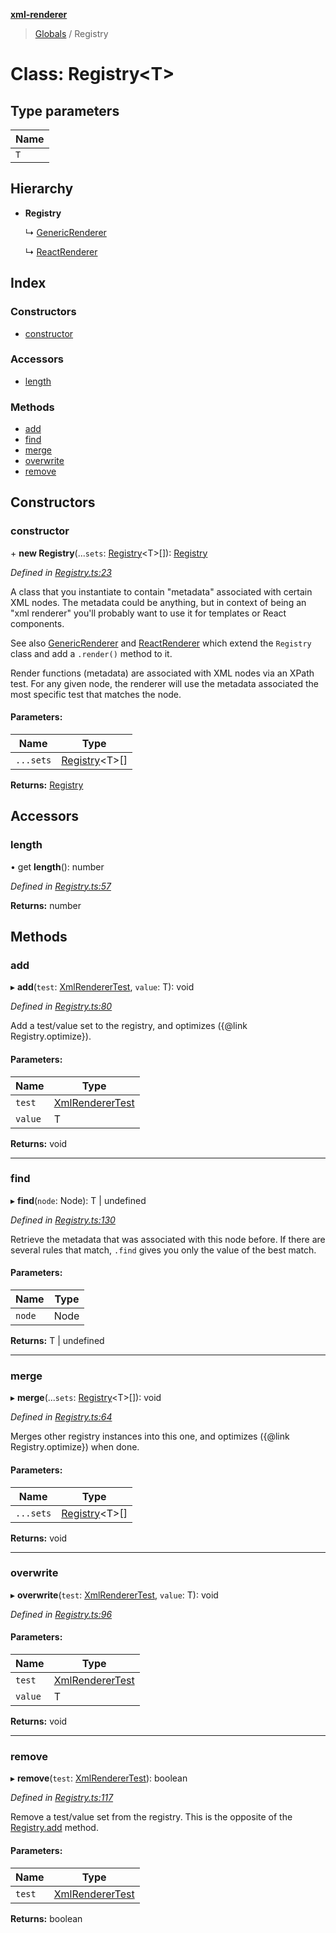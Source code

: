 **[xml-renderer](../README.md)**

> [Globals](../README.md) / Registry

# Class: Registry<T\>

## Type parameters

Name |
------ |
`T` |

## Hierarchy

* **Registry**

  ↳ [GenericRenderer](genericrenderer.md)

  ↳ [ReactRenderer](reactrenderer.md)

## Index

### Constructors

* [constructor](registry.md#constructor)

### Accessors

* [length](registry.md#length)

### Methods

* [add](registry.md#add)
* [find](registry.md#find)
* [merge](registry.md#merge)
* [overwrite](registry.md#overwrite)
* [remove](registry.md#remove)

## Constructors

### constructor

\+ **new Registry**(...`sets`: [Registry](registry.md)<T\>[]): [Registry](registry.md)

*Defined in [Registry.ts:23](https://github.com/wvbe/xml-renderer/blob/27828b0/src/Registry.ts#L23)*

A class that you instantiate to contain "metadata" associated with certain XML nodes. The metadata could be anything,
but in context of being an "xml renderer" you'll probably want to use it for templates or React components.

See also [GenericRenderer](genericrenderer.md) and [ReactRenderer](reactrenderer.md) which extend the `Registry` class and add a `.render()`
method to it.

Render functions (metadata) are associated with XML nodes via an XPath test. For any given node, the renderer will
use the metadata associated the most specific test that matches the node.

#### Parameters:

Name | Type |
------ | ------ |
`...sets` | [Registry](registry.md)<T\>[] |

**Returns:** [Registry](registry.md)

## Accessors

### length

• get **length**(): number

*Defined in [Registry.ts:57](https://github.com/wvbe/xml-renderer/blob/27828b0/src/Registry.ts#L57)*

**Returns:** number

## Methods

### add

▸ **add**(`test`: [XmlRendererTest](../README.md#xmlrenderertest), `value`: T): void

*Defined in [Registry.ts:80](https://github.com/wvbe/xml-renderer/blob/27828b0/src/Registry.ts#L80)*

Add a test/value set to the registry, and optimizes ({@link Registry.optimize}).

#### Parameters:

Name | Type |
------ | ------ |
`test` | [XmlRendererTest](../README.md#xmlrenderertest) |
`value` | T |

**Returns:** void

___

### find

▸ **find**(`node`: Node): T \| undefined

*Defined in [Registry.ts:130](https://github.com/wvbe/xml-renderer/blob/27828b0/src/Registry.ts#L130)*

Retrieve the metadata that was associated with this node before. If there are several rules that match, `.find`
gives you only the value of the best match.

#### Parameters:

Name | Type |
------ | ------ |
`node` | Node |

**Returns:** T \| undefined

___

### merge

▸ **merge**(...`sets`: [Registry](registry.md)<T\>[]): void

*Defined in [Registry.ts:64](https://github.com/wvbe/xml-renderer/blob/27828b0/src/Registry.ts#L64)*

Merges other registry instances into this one, and optimizes ({@link Registry.optimize}) when done.

#### Parameters:

Name | Type |
------ | ------ |
`...sets` | [Registry](registry.md)<T\>[] |

**Returns:** void

___

### overwrite

▸ **overwrite**(`test`: [XmlRendererTest](../README.md#xmlrenderertest), `value`: T): void

*Defined in [Registry.ts:96](https://github.com/wvbe/xml-renderer/blob/27828b0/src/Registry.ts#L96)*

#### Parameters:

Name | Type |
------ | ------ |
`test` | [XmlRendererTest](../README.md#xmlrenderertest) |
`value` | T |

**Returns:** void

___

### remove

▸ **remove**(`test`: [XmlRendererTest](../README.md#xmlrenderertest)): boolean

*Defined in [Registry.ts:117](https://github.com/wvbe/xml-renderer/blob/27828b0/src/Registry.ts#L117)*

Remove a test/value set from the registry. This is the opposite of the [Registry.add](registry.md#add) method.

#### Parameters:

Name | Type |
------ | ------ |
`test` | [XmlRendererTest](../README.md#xmlrenderertest) |

**Returns:** boolean
